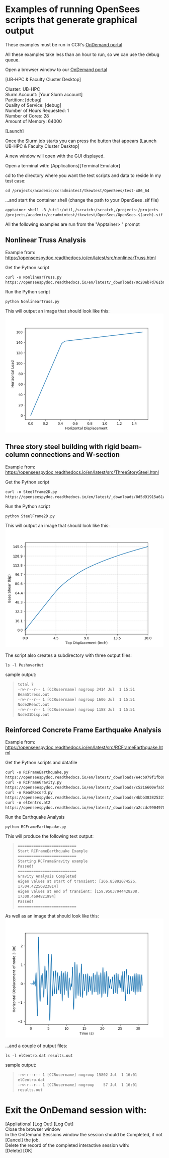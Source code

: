 # Examples of running OpenSees scripts that generate graphical output

These examples must be run in CCR's [OnDemand portal](https://ondemand.ccr.buffalo.edu)

All these examples take less than an hour to run, so we can use the debug queue.


Open a browser window to our [OnDemand portal](https://ondemand.ccr.buffalo.edu)

[UB-HPC & Faculty Cluster Desktop]

Cluster: UB-HPC  
Slurm Account: [Your Slurm account]  
Partition: [debug]  
Quality of Service: [debug]  
Number of Hours Requested: 1  
Number of Cores: 28  
Amount of Memory: 64000  

[Launch]

Once the Slurm job starts you can press the button that appears
[Launch UB-HPC & Faculty Cluster Desktop]

A new window will open with the GUI displayed.

Open a terminal with:
[Applications][Terminal Emulator]

cd to the directory where you want the test scripts and data to reside
In my test case:

```
cd /projects/academic/ccradmintest/tkewtest/OpenSees/test-x86_64
```

...and start the container shell
(change the path to your OpenSees .sif file)

```
apptainer shell -B /util:/util,/scratch:/scratch,/projects:/projects /projects/academic/ccradmintest/tkewtest/OpenSees/OpenSees-$(arch).sif
```

All the following examples are run from the "Apptainer> " prompt


## Nonlinear Truss Analysis

Example from: https://openseespydoc.readthedocs.io/en/latest/src/nonlinearTruss.html

Get the Python script

```
curl -o NonlinearTruss.py https://openseespydoc.readthedocs.io/en/latest/_downloads/0c20eb7d761b60e0696e00aa57510e17/NonlinearTruss.py
```

Run the Python script

```
python NonlinearTruss.py
```

This will output an image that should look like this:  
![Nonlinear Truss Displacement](images/nonlinearTruss.png)


## Three story steel building with rigid beam-column connections and W-section

Example from: https://openseespydoc.readthedocs.io/en/latest/src/ThreeStorySteel.html

Get the Python script

```
curl -o SteelFrame2D.py https://openseespydoc.readthedocs.io/en/latest/_downloads/8d5d91915a61abfb0ffc8cb10f3799f6/SteelFrame2D.py
```

Run the Python script

```
python SteelFrame2D.py
```

This will output an image that should look like this:  
![Three Story Displacement](images/ThreeStory.png)

The script also creates a subdirectory with three output files:

```
ls -l PushoverOut
```

sample output:

> ```
> total 7
> -rw-r--r-- 1 [CCRusername] nogroup 3414 Jul  1 15:51 BeamStress.out
> -rw-r--r-- 1 [CCRusername] nogroup 1606 Jul  1 15:51 Node2React.out
> -rw-r--r-- 1 [CCRusername] nogroup 1188 Jul  1 15:51 Node31Disp.out
> ```


## Reinforced Concrete Frame Earthquake Analysis

Example from: https://openseespydoc.readthedocs.io/en/latest/src/RCFrameEarthquake.html

Get the Python scripts and datafile

```
curl -o RCFrameEarthquake.py https://openseespydoc.readthedocs.io/en/latest/_downloads/e4cb079f1fb09a84502fde0c25d746f6/RCFrameEarthquake.py
curl -o RCFrameGravity.py https://openseespydoc.readthedocs.io/en/latest/_downloads/c5216600efa55eb2f4414ae80ad646a5/RCFrameGravity.py
curl -o ReadRecord.py https://openseespydoc.readthedocs.io/en/latest/_downloads/4bbb38382532173be5eed9157d71a571/ReadRecord.py
curl -o elCentro.at2 https://openseespydoc.readthedocs.io/en/latest/_downloads/a2ccdc9904970ec85b147cbf6095639b/elCentro.at2
```

Run the Earthquake Analysis

```
python RCFrameEarthquake.py
```

This will produce the following text output:

> ```
> ==========================
> Start RCFrameEarthquake Example
> ==========================
> Starting RCFrameGravity example
> Passed!
> ==========================
> Gravity Analysis Completed
> eigen values at start of transient: [266.85892074526, 17504.42256823814]
> eigen values at end of transient: [159.95037944428208, 17300.4694821994]
> Passed!
> ==========================
> ```

As well as an image that should look like this:  
![Reinforced Concrete Frame Earthquake Analysis](images/RCFrameEarthquake.png)


...and a couple of output files:

```
ls -l elCentro.dat results.out
```

sample output:

> ```
> -rw-r--r-- 1 [CCRusername] nogroup 15802 Jul  1 16:01 elCentro.dat
> -rw-r--r-- 1 [CCRusername] nogroup    57 Jul  1 16:01 results.out
> ```


# Exit the OnDemand session with:

[Appliations] [Log Out] [Log Out]  
Close the browser window  
In the OnDemand Sessions window the session should be Completed, if not
[Cancel] the job.  
Delete the record of the completed interactive session with:  
[Delete] [OK]

